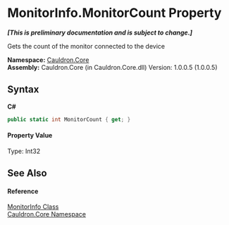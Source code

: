 # MonitorInfo.MonitorCount Property 
 _**\[This is preliminary documentation and is subject to change.\]**_

Gets the count of the monitor connected to the device

**Namespace:**&nbsp;<a href="N_Cauldron_Core">Cauldron.Core</a><br />**Assembly:**&nbsp;Cauldron.Core (in Cauldron.Core.dll) Version: 1.0.0.5 (1.0.0.5)

## Syntax

**C#**<br />
``` C#
public static int MonitorCount { get; }
```


#### Property Value
Type: Int32

## See Also


#### Reference
<a href="T_Cauldron_Core_MonitorInfo">MonitorInfo Class</a><br /><a href="N_Cauldron_Core">Cauldron.Core Namespace</a><br />